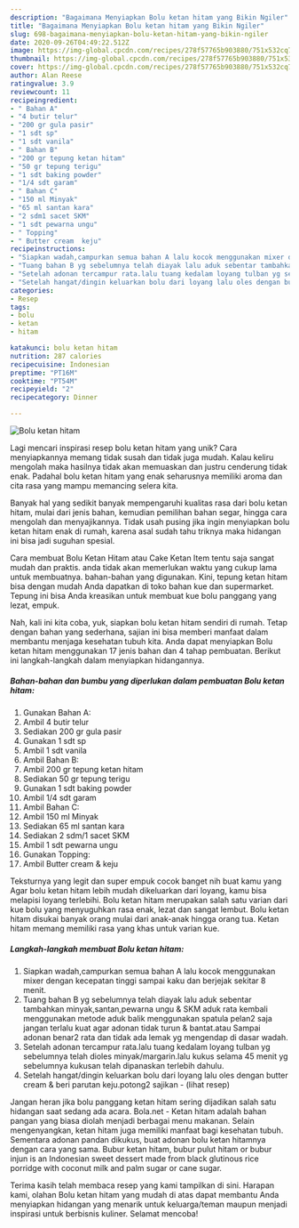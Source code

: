 ```yaml
---
description: "Bagaimana Menyiapkan Bolu ketan hitam yang Bikin Ngiler"
title: "Bagaimana Menyiapkan Bolu ketan hitam yang Bikin Ngiler"
slug: 698-bagaimana-menyiapkan-bolu-ketan-hitam-yang-bikin-ngiler
date: 2020-09-26T04:49:22.512Z
image: https://img-global.cpcdn.com/recipes/278f57765b903880/751x532cq70/bolu-ketan-hitam-foto-resep-utama.jpg
thumbnail: https://img-global.cpcdn.com/recipes/278f57765b903880/751x532cq70/bolu-ketan-hitam-foto-resep-utama.jpg
cover: https://img-global.cpcdn.com/recipes/278f57765b903880/751x532cq70/bolu-ketan-hitam-foto-resep-utama.jpg
author: Alan Reese
ratingvalue: 3.9
reviewcount: 11
recipeingredient:
- " Bahan A"
- "4 butir telur"
- "200 gr gula pasir"
- "1 sdt sp"
- "1 sdt vanila"
- " Bahan B"
- "200 gr tepung ketan hitam"
- "50 gr tepung terigu"
- "1 sdt baking powder"
- "1/4 sdt garam"
- " Bahan C"
- "150 ml Minyak"
- "65 ml santan kara"
- "2 sdm1 sacet SKM"
- "1 sdt pewarna ungu"
- " Topping"
- " Butter cream  keju"
recipeinstructions:
- "Siapkan wadah,campurkan semua bahan A lalu kocok menggunakan mixer dengan kecepatan tinggi sampai kaku dan berjejak sekitar 8 menit."
- "Tuang bahan B yg sebelumnya telah diayak lalu aduk sebentar tambahkan minyak,santan,pewarna ungu &amp; SKM aduk rata kembali menggunakan metode aduk balik menggunakan spatula pelan2 saja jangan terlalu kuat agar adonan tidak turun &amp; bantat.atau Sampai adonan benar2 rata dan tidak ada lemak yg mengendap di dasar wadah."
- "Setelah adonan tercampur rata.lalu tuang kedalam loyang tulban yg sebelumnya telah dioles minyak/margarin.lalu kukus selama 45 menit yg sebelumnya kukusan telah dipanaskan terlebih dahulu."
- "Setelah hangat/dingin keluarkan bolu dari loyang lalu oles dengan butter cream &amp; beri parutan keju.potong2 sajikan           (lihat resep)"
categories:
- Resep
tags:
- bolu
- ketan
- hitam

katakunci: bolu ketan hitam 
nutrition: 287 calories
recipecuisine: Indonesian
preptime: "PT16M"
cooktime: "PT54M"
recipeyield: "2"
recipecategory: Dinner

---
```



![Bolu ketan hitam](https://img-global.cpcdn.com/recipes/278f57765b903880/751x532cq70/bolu-ketan-hitam-foto-resep-utama.jpg)

Lagi mencari inspirasi resep bolu ketan hitam yang unik? Cara menyiapkannya memang tidak susah dan tidak juga mudah. Kalau keliru mengolah maka hasilnya tidak akan memuaskan dan justru cenderung tidak enak. Padahal bolu ketan hitam yang enak seharusnya memiliki aroma dan cita rasa yang mampu memancing selera kita.

Banyak hal yang sedikit banyak mempengaruhi kualitas rasa dari bolu ketan hitam, mulai dari jenis bahan, kemudian pemilihan bahan segar, hingga cara mengolah dan menyajikannya. Tidak usah pusing jika ingin menyiapkan bolu ketan hitam enak di rumah, karena asal sudah tahu triknya maka hidangan ini bisa jadi suguhan spesial.

Cara membuat Bolu Ketan Hitam atau Cake Ketan Item tentu saja sangat mudah dan praktis. anda tidak akan memerlukan waktu yang cukup lama untuk membuatnya. bahan-bahan yang digunakan. Kini, tepung ketan hitam bisa dengan mudah Anda dapatkan di toko bahan kue dan supermarket. Tepung ini bisa Anda kreasikan untuk membuat kue bolu panggang yang lezat, empuk.


Nah, kali ini kita coba, yuk, siapkan bolu ketan hitam sendiri di rumah. Tetap dengan bahan yang sederhana, sajian ini bisa memberi manfaat dalam membantu menjaga kesehatan tubuh kita. Anda dapat menyiapkan Bolu ketan hitam menggunakan 17 jenis bahan dan 4 tahap pembuatan. Berikut ini langkah-langkah dalam menyiapkan hidangannya.

<!--inarticleads1-->

##### Bahan-bahan dan bumbu yang diperlukan dalam pembuatan Bolu ketan hitam:

1. Gunakan  Bahan A:
1. Ambil 4 butir telur
1. Sediakan 200 gr gula pasir
1. Gunakan 1 sdt sp
1. Ambil 1 sdt vanila
1. Ambil  Bahan B:
1. Ambil 200 gr tepung ketan hitam
1. Sediakan 50 gr tepung terigu
1. Gunakan 1 sdt baking powder
1. Ambil 1/4 sdt garam
1. Ambil  Bahan C:
1. Ambil 150 ml Minyak
1. Sediakan 65 ml santan kara
1. Sediakan 2 sdm/1 sacet SKM
1. Ambil 1 sdt pewarna ungu
1. Gunakan  Topping:
1. Ambil  Butter cream &amp; keju


Teksturnya yang legit dan super empuk cocok banget nih buat kamu yang Agar bolu ketan hitam lebih mudah dikeluarkan dari loyang, kamu bisa melapisi loyang terlebihi. Bolu ketan hitam merupakan salah satu varian dari kue bolu yang menyuguhkan rasa enak, lezat dan sangat lembut. Bolu ketan hitam disukai banyak orang mulai dari anak-anak hingga orang tua. Ketan hitam memang memiliki rasa yang khas untuk varian kue. 

<!--inarticleads2-->

##### Langkah-langkah membuat Bolu ketan hitam:

1. Siapkan wadah,campurkan semua bahan A lalu kocok menggunakan mixer dengan kecepatan tinggi sampai kaku dan berjejak sekitar 8 menit.
1. Tuang bahan B yg sebelumnya telah diayak lalu aduk sebentar tambahkan minyak,santan,pewarna ungu &amp; SKM aduk rata kembali menggunakan metode aduk balik menggunakan spatula pelan2 saja jangan terlalu kuat agar adonan tidak turun &amp; bantat.atau Sampai adonan benar2 rata dan tidak ada lemak yg mengendap di dasar wadah.
1. Setelah adonan tercampur rata.lalu tuang kedalam loyang tulban yg sebelumnya telah dioles minyak/margarin.lalu kukus selama 45 menit yg sebelumnya kukusan telah dipanaskan terlebih dahulu.
1. Setelah hangat/dingin keluarkan bolu dari loyang lalu oles dengan butter cream &amp; beri parutan keju.potong2 sajikan -           (lihat resep)


Jangan heran jika bolu panggang ketan hitam sering dijadikan salah satu hidangan saat sedang ada acara. Bola.net - Ketan hitam adalah bahan pangan yang biasa diolah menjadi berbagai menu makanan. Selain mengenyangkan, ketan hitam juga memiliki manfaat bagi kesehatan tubuh. Sementara adonan pandan dikukus, buat adonan bolu ketan hitamnya dengan cara yang sama. Bubur ketan hitam, bubur pulut hitam or bubur injun is an Indonesian sweet dessert made from black glutinous rice porridge with coconut milk and palm sugar or cane sugar. 

Terima kasih telah membaca resep yang kami tampilkan di sini. Harapan kami, olahan Bolu ketan hitam yang mudah di atas dapat membantu Anda menyiapkan hidangan yang menarik untuk keluarga/teman maupun menjadi inspirasi untuk berbisnis kuliner. Selamat mencoba!
